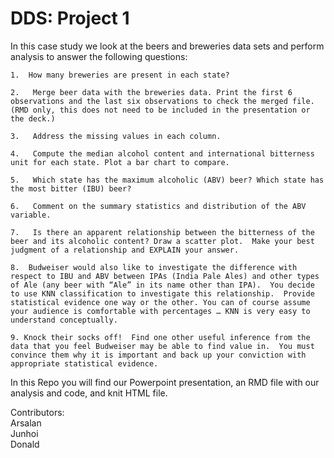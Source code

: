 # DDS: Project 1
In this case study we look at the beers and breweries data sets and perform analysis to answer the following questions:

    1.  How many breweries are present in each state?

    2.   Merge beer data with the breweries data. Print the first 6 observations and the last six observations to check the merged file.  (RMD only, this does not need to be included in the presentation or the deck.)

    3.   Address the missing values in each column.

    4.   Compute the median alcohol content and international bitterness unit for each state. Plot a bar chart to compare.

    5.   Which state has the maximum alcoholic (ABV) beer? Which state has the most bitter (IBU) beer?

    6.   Comment on the summary statistics and distribution of the ABV variable.

    7.   Is there an apparent relationship between the bitterness of the beer and its alcoholic content? Draw a scatter plot.  Make your best judgment of a relationship and EXPLAIN your answer.

    8.  Budweiser would also like to investigate the difference with respect to IBU and ABV between IPAs (India Pale Ales) and other types of Ale (any beer with “Ale” in its name other than IPA).  You decide to use KNN classification to investigate this relationship.  Provide statistical evidence one way or the other. You can of course assume your audience is comfortable with percentages … KNN is very easy to understand conceptually.

    9. Knock their socks off!  Find one other useful inference from the data that you feel Budweiser may be able to find value in.  You must convince them why it is important and back up your conviction with appropriate statistical evidence. 

In this Repo you will find our Powerpoint presentation, an RMD file with our analysis and code, and knit HTML file.

Contributors:<br />
Arsalan <br />
Junhoi<br />
Donald
